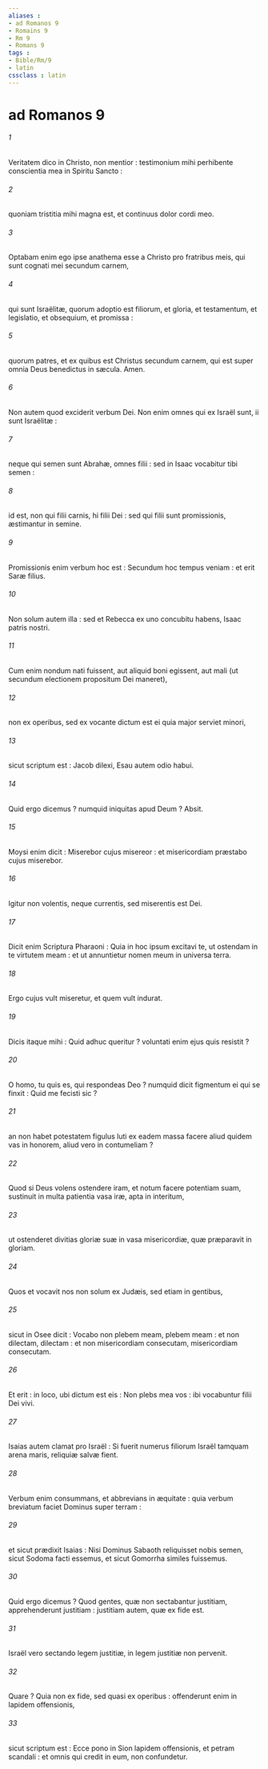 ```yaml
---
aliases : 
- ad Romanos 9
- Romains 9
- Rm 9
- Romans 9
tags : 
- Bible/Rm/9
- latin
cssclass : latin
---
```


# ad Romanos 9

###### 1
Veritatem dico in Christo, non mentior : testimonium mihi perhibente conscientia mea in Spiritu Sancto :
###### 2
quoniam tristitia mihi magna est, et continuus dolor cordi meo.
###### 3
Optabam enim ego ipse anathema esse a Christo pro fratribus meis, qui sunt cognati mei secundum carnem,
###### 4
qui sunt Israëlitæ, quorum adoptio est filiorum, et gloria, et testamentum, et legislatio, et obsequium, et promissa :
###### 5
quorum patres, et ex quibus est Christus secundum carnem, qui est super omnia Deus benedictus in sæcula. Amen.
###### 6
Non autem quod exciderit verbum Dei. Non enim omnes qui ex Israël sunt, ii sunt Israëlitæ :
###### 7
neque qui semen sunt Abrahæ, omnes filii : sed in Isaac vocabitur tibi semen :
###### 8
id est, non qui filii carnis, hi filii Dei : sed qui filii sunt promissionis, æstimantur in semine.
###### 9
Promissionis enim verbum hoc est : Secundum hoc tempus veniam : et erit Saræ filius.
###### 10
Non solum autem illa : sed et Rebecca ex uno concubitu habens, Isaac patris nostri.
###### 11
Cum enim nondum nati fuissent, aut aliquid boni egissent, aut mali (ut secundum electionem propositum Dei maneret),
###### 12
non ex operibus, sed ex vocante dictum est ei quia major serviet minori,
###### 13
sicut scriptum est : Jacob dilexi, Esau autem odio habui.
###### 14
Quid ergo dicemus ? numquid iniquitas apud Deum ? Absit.
###### 15
Moysi enim dicit : Miserebor cujus misereor : et misericordiam præstabo cujus miserebor.
###### 16
Igitur non volentis, neque currentis, sed miserentis est Dei.
###### 17
Dicit enim Scriptura Pharaoni : Quia in hoc ipsum excitavi te, ut ostendam in te virtutem meam : et ut annuntietur nomen meum in universa terra.
###### 18
Ergo cujus vult miseretur, et quem vult indurat.
###### 19
Dicis itaque mihi : Quid adhuc queritur ? voluntati enim ejus quis resistit ?
###### 20
O homo, tu quis es, qui respondeas Deo ? numquid dicit figmentum ei qui se finxit : Quid me fecisti sic ?
###### 21
an non habet potestatem figulus luti ex eadem massa facere aliud quidem vas in honorem, aliud vero in contumeliam ?
###### 22
Quod si Deus volens ostendere iram, et notum facere potentiam suam, sustinuit in multa patientia vasa iræ, apta in interitum,
###### 23
ut ostenderet divitias gloriæ suæ in vasa misericordiæ, quæ præparavit in gloriam.
###### 24
Quos et vocavit nos non solum ex Judæis, sed etiam in gentibus,
###### 25
sicut in Osee dicit : Vocabo non plebem meam, plebem meam : et non dilectam, dilectam : et non misericordiam consecutam, misericordiam consecutam.
###### 26
Et erit : in loco, ubi dictum est eis : Non plebs mea vos : ibi vocabuntur filii Dei vivi.
###### 27
Isaias autem clamat pro Israël : Si fuerit numerus filiorum Israël tamquam arena maris, reliquiæ salvæ fient.
###### 28
Verbum enim consummans, et abbrevians in æquitate : quia verbum breviatum faciet Dominus super terram :
###### 29
et sicut prædixit Isaias : Nisi Dominus Sabaoth reliquisset nobis semen, sicut Sodoma facti essemus, et sicut Gomorrha similes fuissemus.
###### 30
Quid ergo dicemus ? Quod gentes, quæ non sectabantur justitiam, apprehenderunt justitiam : justitiam autem, quæ ex fide est.
###### 31
Israël vero sectando legem justitiæ, in legem justitiæ non pervenit.
###### 32
Quare ? Quia non ex fide, sed quasi ex operibus : offenderunt enim in lapidem offensionis,
###### 33
sicut scriptum est : Ecce pono in Sion lapidem offensionis, et petram scandali : et omnis qui credit in eum, non confundetur.
